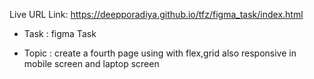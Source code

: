 Live URL Link: https://deepporadiya.github.io/tfz/figma_task/index.html

- Task : figma Task

- Topic : create a fourth page using with flex,grid also responsive in mobile screen and laptop screen 
